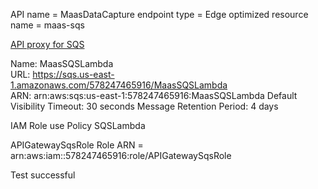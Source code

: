 API name = MaasDataCapture
endpoint type = Edge optimized
resource name = maas-sqs


[API proxy for SQS](https://medium.com/@pranaysankpal/aws-api-gateway-proxy-for-sqs-simple-queue-service-5b08fe18ce50)

Name:	MaasSQSLambda	
URL:	https://sqs.us-east-1.amazonaws.com/578247465916/MaasSQSLambda	
ARN:	arn:aws:sqs:us-east-1:578247465916:MaasSQSLambda
Default Visibility Timeout:	30 seconds
Message Retention Period:	4 days

IAM Role
use Policy SQSLambda

APIGatewaySqsRole
Role ARN = arn:aws:iam::578247465916:role/APIGatewaySqsRole

Test successful

